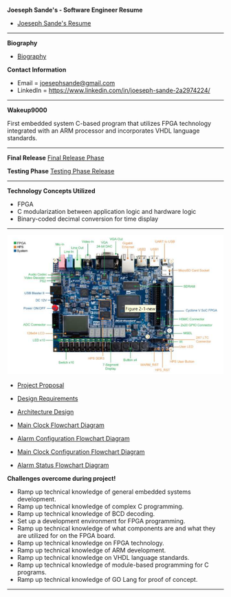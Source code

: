 **Joeseph Sande's - Software Engineer Resume**

* [Joeseph Sande's Resume](https://github.com/JSande2021/Wakeup9000/blob/main/JoesephSandeSoftwareEngineerResume.pdf)

<hr>

**Biography**

* [Biography](https://github.com/JSande2021/StartHere/blob/main/README.md)

**Contact Information**

- Email = joesephsande@gmail.com
- LinkedIn = https://www.linkedin.com/in/joeseph-sande-2a2974224/


<hr>

**Wakeup9000**

First embedded system C-based program that utilizes FPGA technology integrated with an ARM processor and incorporates VHDL language standards.

<hr>

**Final Release**
[Final Release Phase](https://www.loom.com/share/a7e54c53bf8d4545b72b07a3edc1d437)

**Testing Phase**
[Testing Phase Release](https://www.loom.com/share/f5a857eae48d49fdb999e18a4e3816b4)

<hr>

**Technology Concepts Utilized**

- FPGA
- C modularization between application logic and hardware logic
- Binary-coded decimal conversion for time display

<hr>

![FPGA Board](FPGABoard.png)

* [Project Proposal](https://github.com/JSande2021/Wakeup9000/blob/main/ProjectProposal.pdf)

* [Design Requirements](https://github.com/JSande2021/Wakeup9000/blob/main/DesignRequirements.pdf)

* [Architecture Design](https://github.com/JSande2021/Wakeup9000/blob/main/ArchitectureDesign.pdf)

* [Main Clock Flowchart Diagram](https://github.com/JSande2021/Wakeup9000/blob/main/MainClockFlowchart.png)

* [Alarm Configuration Flowchart Diagram](https://github.com/JSande2021/Wakeup9000/blob/main/alarmconfigflowchart.png)

* [Main Clock Configuration Flowchart Diagram](https://github.com/JSande2021/Wakeup9000/blob/main/checkconfigflowchart.png)

* [Alarm Status Flowchart Diagram](https://github.com/JSande2021/Wakeup9000/blob/main/checkalarmstatusflowchart.png)


**Challenges overcome during project!**

- Ramp up technical knowledge of general embedded systems development.
- Ramp up technical knowledge of complex C programming.
- Ramp up technical knowledge of BCD decoding.
- Set up a development environment for FPGA programming.
- Ramp up technical knowledge of what components are and what they are utilized for on the FPGA board.
- Ramp up technical knowledge on FPGA technology.
- Ramp up technical knowledge of ARM development.
- Ramp up technical knowledge on VHDL language standards.
- Ramp up technical knowledge of module-based programming for C programs.
- Ramp up technical knowledge of GO Lang for proof of concept.

<hr>

